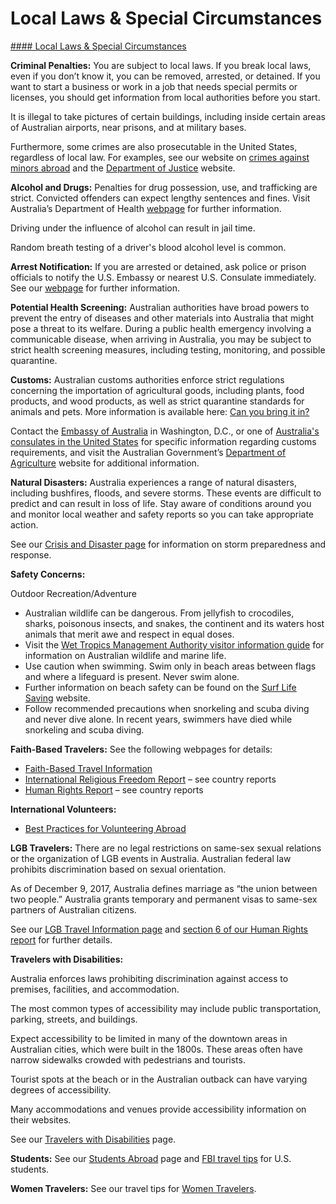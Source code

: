 # Local Laws & Special Circumstances

[#### Local Laws & Special Circumstances](javascript:void(0); "Local Laws & Special Circumstances")

**Criminal Penalties:** You are subject to local laws. If you break local laws, even if you don’t know it, you can be removed, arrested, or detained. If you want to start a business or work in a job that needs special permits or licenses, you should get information from local authorities before you start.

It is illegal to take pictures of certain buildings, including inside certain areas of Australian airports, near prisons, and at military bases.

Furthermore, some crimes are also prosecutable in the United States, regardless of local law. For examples, see our website on [crimes against minors abroad](https://travel.state.gov/content/travel/en/international-travel/emergencies/arrest-detention/crimes-against-minors.html) and the [Department of Justice](https://www.justice.gov/archives/jm/criminal-resource-manual-1617-extraterritorial-criminal-jurisdiction-18-usc-112-878-970-1116) website.

**Alcohol and Drugs:** Penalties for drug possession, use, and trafficking are strict. Convicted offenders can expect lengthy sentences and fines. Visit Australia’s Department of Health [webpage](https://www.health.gov.au/topics/drugs/about-drugs/drug-laws-in-australia) for further information.

Driving under the influence of alcohol can result in jail time.

Random breath testing of a driver's blood alcohol level is common.

**Arrest Notification:** If you are arrested or detained, ask police or prison officials to notify the U.S. Embassy or nearest U.S. Consulate immediately. See our [webpage](https://travel.state.gov/content/travel/en/international-travel/emergencies/arrest-detention.html) for further information.

**Potential Health Screening:** Australian authorities have broad powers to prevent the entry of diseases and other materials into Australia that might pose a threat to its welfare. During a public health emergency involving a communicable disease, when arriving in Australia, you may be subject to strict health screening measures, including testing, monitoring, and possible quarantine.

**Customs:** Australian customs authorities enforce strict regulations concerning the importation of agricultural goods, including plants, food products, and wood products, as well as strict quarantine standards for animals and pets. More information is available here: [Can you bring it in?](https://www.abf.gov.au/entering-and-leaving-australia/can-you-bring-it-in/list-of-items)

Contact the [Embassy of Australia](https://usa.embassy.gov.au/) in Washington, D.C., or one of [Australia's consulates in the United States](https://usa.embassy.gov.au/our-locations) for specific information regarding customs requirements, and visit the Australian Government’s [Department of Agriculture](https://www.agriculture.gov.au/) website for additional information.

**Natural Disasters:** Australia experiences a range of natural disasters, including bushfires, floods, and severe storms. These events are difficult to predict and can result in loss of life. Stay aware of conditions around you and monitor local weather and safety reports so you can take appropriate action.

See our [Crisis and Disaster page](https://travel.state.gov/content/travel/en/international-travel/before-you-go/crisis_and_disaster_abroad_be_ready.html) for information on storm preparedness and response.

**Safety Concerns:**

Outdoor Recreation/Adventure

* Australian wildlife can be dangerous. From jellyfish to crocodiles, sharks, poisonous insects, and snakes, the continent and its waters host animals that merit awe and respect in equal doses.
* Visit the [Wet Tropics Management Authority visitor information guide](https://www.wettropics.gov.au/) for information on Australian wildlife and marine life.
* Use caution when swimming. Swim only in beach areas between flags and where a lifeguard is present. Never swim alone.
* Further information on beach safety can be found on the [Surf Life Saving](https://sls.com.au/) website.
* Follow recommended precautions when snorkeling and scuba diving and never dive alone. In recent years, swimmers have died while snorkeling and scuba diving.

**Faith-Based Travelers:** See the following webpages for details:

* [Faith-Based Travel Information](https://travel.state.gov/content/travel/en/international-travel/before-you-go/travelers-with-special-considerations/faith-based-travel.html)
* [International Religious Freedom Report](https://www.state.gov/international-religious-freedom-reports/) – see country reports
* [Human Rights Report](https://www.state.gov/reports-bureau-of-democracy-human-rights-and-labor/country-reports-on-human-rights-practices/) – see country reports

**International Volunteers:**

* [Best Practices for Volunteering Abroad](https://travel.state.gov/content/travel/en/international-travel/before-you-go/travelers-with-special-considerations/volunteering-abroad.html)

**LGB Travelers:** There are no legal restrictions on same-sex sexual relations or the organization of LGB events in Australia. Australian federal law prohibits discrimination based on sexual orientation.

As of December 9, 2017, Australia defines marriage as “the union between two people.” Australia grants temporary and permanent visas to same-sex partners of Australian citizens.

See our [LGB Travel Information page](https://travel.state.gov/content/travel/en/international-travel/before-you-go/travelers-with-special-considerations/lgb.html) and [section 6 of our Human Rights report](https://www.state.gov/reports-bureau-of-democracy-human-rights-and-labor/country-reports-on-human-rights-practices/) for further details.

**Travelers with Disabilities:**

Australia enforces laws prohibiting discrimination against access to premises, facilities, and accommodation.

The most common types of accessibility may include public transportation, parking, streets, and buildings.

Expect accessibility to be limited in many of the downtown areas in Australian cities, which were built in the 1800s. These areas often have narrow sidewalks crowded with pedestrians and tourists.

Tourist spots at the beach or in the Australian outback can have varying degrees of accessibility.

Many accommodations and venues provide accessibility information on their websites.

See our [Travelers with Disabilities](https://travel.state.gov/content/travel/en/international-travel/before-you-go/travelers-with-special-considerations/traveling-with-disabilties.html) page.

**Students:** See our [Students Abroad](https://travel.state.gov/content/travel/en/international-travel/before-you-go/travelers-with-special-considerations/students.html) page and [FBI travel tips](https://ucr.fbi.gov/investigate/counterintelligence/student-brochure) for U.S. students.

**Women Travelers:** See our travel tips for [Women Travelers](https://travel.state.gov/content/travel/en/international-travel/before-you-go/travelers-with-special-considerations/women-travelers.html).